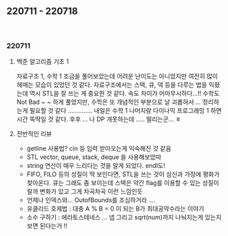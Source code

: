 ## 220711 - 220718 

<br>

### 220711
1. 백준 알고리즘 기초 1
    
    자료구조 1, 수학 1 조금을 풀어보았는데 어려운 난이도는 아니었지만 여전히 많이 헤매는 모습이 있었던 것 같다. 자료구조에서는 스택, 큐, 덱 등을 다루는 법을 익혔는데 역시 STL을 잘 쓰는 게 중요한 것 같다. 속도 차이가 어마무시하다...!! 수학도 Not Bad ~ ~ 하게 풀었지만, 수학은 또 개념적인 부분으로 날 괴롭혀서 ... 정리하는게 필요할 것 같다 .............. 내일은 수학 1 나머지랑 다이나믹 프로그래밍 1 하면 시간 뚝딱일 것 같다. 후후 ... 나 DP 개못하는데 ..... 떨리는군... ㅎ

2. 전반적인 리뷰
 
    - getline 사용법? cin 등 입력 받아오는게 익숙해진 것 같음
    - STL vector, queue, stack, deque 을 사용해보았따
    - string 연산이 매우 느리다는 것을 알게 되었다. endl도!
    - FIFO, FILO 등의 성질이 딱 보인다면, STL을 쓰는 것이 심신과 가정에 평화가 찾아온다. 큐는 그래도 좀 보이는데 스택은 약간 flag를 이용할 수 있는 성질이랄까 변화가 있고 그게 차곡차곡 이런 느낌인듯
    - 언제나 인덱스와... OutofBounds를 조심하거라 ....
    - 유클리드 호제법 : 대충 A % B = 0 이 되는 B가 최대공약수라는 이야기
    - 소수 구하기 : 에라토스테네스 ... 넵 그리고 sqrt(num)까지 나눠지는게 있는지 보면 된다는거 !!
